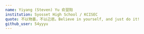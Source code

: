 ```yaml
---
name: Yiyang (Steven) Yu 俞翌阳
institution: Syosset High School / KCISEC
quote: 不以物喜，不以己悲。Believe in yourself, and just do it!
github_user: 54yyyu
---
```

